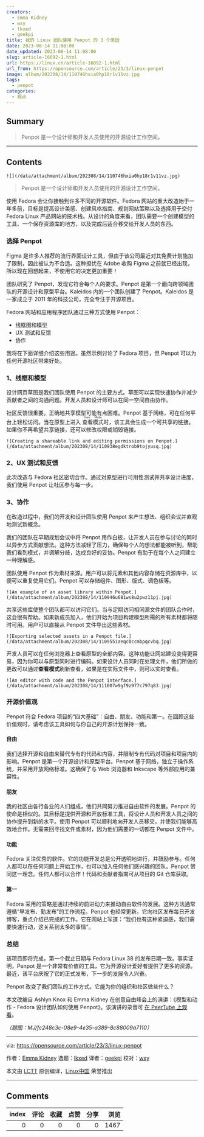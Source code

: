 ```yaml
---
creators:
  - Emma Kidney
  - wxy
  - lkxed
  - geekpi
title: 我的 Linux 团队使用 Penpot 的 3 个原因
date: 2023-08-14 11:08:00
date_updated: 2023-08-14 11:08:00
slug: article-16092-1.html
url: https://linux.cn/article-16092-1.html
url_from: https://opensource.com/article/23/3/linux-penpot
image: album/202308/14/110746hxia0hp18r1v11vz.jpg
tags:
  - penpot
categories:
  - 观点
---
```


## Summary

> Penpot 是一个设计师和开发人员使用的开源设计工作空间。

***

<!-- more -->

## Contents

`![](/data/attachment/album/202308/14/110746hxia0hp18r1v11vz.jpg)`

> 
> Penpot 是一个设计师和开发人员使用的开源设计工作空间。
> 
> 
> 

使用 Fedora 会让你接触到许多不同的开源软件。Fedora 网站的重大改造始于一年多前，目标是提高设计美感、创建风格指南、规划网站策略以及选择用于交付 Fedora Linux 产品网站的技术栈。从设计的角度来看，团队需要一个创建模型的工具、一个保存资源库的地方，以及完成后适合移交给开发人员的东西。

### 选择 Penpot

Figma 是许多人推荐的流行界面设计工具，但由于该公司最近对其免费计划施加了限制，因此被认为不合适。这种担忧在 Adobe 收购 Figma 之前就已经出现，所以现在回想起来，不使用它的决定更加重要！

团队研究了 Penpot，发现它符合每个人的要求。Penpot 是第一个面向跨领域团队的开源设计和原型平台。Kaleidos 内的一个团队创建了 Penpot。Kaleidos 是一家成立于 2011 年的科技公司，完全专注于开源项目。

Fedora 网站和应用程序团队通过三种方式使用 Penpot：

* 线框图和模型
* UX 测试和反馈
* 协作

我将在下面详细介绍这些用途。虽然示例讨论了 Fedora 项目，但 Penpot 可以为任何开源社区带来好处。

### 1、线框和模型

设计网页草图是我们团队使用 Penpot 的主要方式。草图可以实现快速协作并减少贡献者之间的沟通问题。开发人员和设计师可以在同一空间自由协作。

社区反馈很重要。正确地共享模型可能有点困难。Penpot 基于网络，可在任何平台上轻松访问。当在原型上进入 <ruby> 查看模式 <rt>  View Mode </rt></ruby> 时，该工具会生成一个可共享的链接。如果你不再希望共享链接，还可以修改权限或销毁链接。

`![Creating a shareable link and editing permissions on Penpot.](/data/attachment/album/202308/14/110938egdktrob9tojyusq.jpg)`

### 2、UX 测试和反馈

此次改造与 Fedora 社区密切合作。通过对原型进行可用性测试并共享设计进度，我们使用 Penpot 让社区参与每一步。

### 3、协作

在改造过程中，我们的开发和设计团队使用 Penpot 来产生想法、组织会议并直观地测试新概念。

我们的团队在早期规划会议中将 Penpot 用作白板，让开发人员在参与讨论的同时以异步方式贡献想法。这种方法减轻了压力，确保每个人的想法都能被听到，帮助我们看到模式，并调解分歧，达成良好的妥协。Penpot 有助于在每个人之间建立一种理解感。

团队使用 Penpot 作为素材来源。用户可以将元素和其他内容存储在资源库中，以便可以重复使用它们。Penpot 可以存储组件、图形、版式、调色板等。

`![An example of an asset library within Penpot.](/data/attachment/album/202308/14/110946u681ws8u2pwz11pj.jpg)`

共享这些库使整个团队都可以访问它们。当与定期访问相同源文件的团队合作时，这会很有帮助。如果新成员加入，他们开始为项目构建模型所需的所有素材都将随时可用。用户可以直接从 Penpot 文件导出这些素材。

`![Exporting selected assets in a Penpot file.](/data/attachment/album/202308/14/110955iaeqc0ccmbpqcvbq.jpg)`

开发人员可以在任何浏览器上查看原型的全部内容。这种功能让网站建设变得更容易，因为你可以与原型同时进行编码。如果设计人员同时在处理文件，他们所做的更改可以通过**查看模式**刷新查看，如果是在实际文件中，则可以实时查看。

`![An editor with code and the Penpot interface.](/data/attachment/album/202308/14/111007w9gf9z977c797q83.jpg)`

### 开源价值观

Penpot 符合 Fedora 项目的“四大基础”：自由、朋友、功能和第一。在回顾这些价值观时，请考虑该工具如何与你自己的开源计划保持一致。

#### 自由

我们选择开源和自由来替代专有的代码和内容，并限制专有代码对项目和项目内的影响。Penpot 是第一个开源设计和原型平台。Penpot 基于网络，独立于操作系统，并采用开放网络标准。这确保了与 Web 浏览器和 Inkscape 等外部应用的兼容性。

#### 朋友

我的社区由各行各业的人们组成，他们共同努力推进自由软件的发展。Penpot 的使命是相似的。其目标是提供开源和开放标准工具，将设计人员和开发人员之间的协作提升到新的水平。使用 Penpot 可以顺利地向开发人员移交，并使我们能够高效地合作。无需来回寻找文件或素材，因为他们需要的一切都在 Penpot 文件中。

#### 功能

Fedora 关注优秀的软件。它的功能开发总是公开透明地进行，并鼓励参与。任何人都可以在任何问题上开始工作，也可以加入任何他们感兴趣的团队。Penpot 赞同这一理念。任何人都可以合作！代码和贡献者指南可从项目的 Git 仓库获取。

#### 第一

Fedora 采用的策略是通过持续的前进动力来推动自由软件的发展。这种方法通常遵循“早发布、勤发布”的工作流程。Penpot 也经常更新。它向社区发布每日开发博客，重点介绍已完成的工作。它在网站上写道：“我们也有这种紧迫感，我们需要快速行动，这关系到太多的事情”。

### 总结

该项目即将完成，第一个截止日期与 Fedora Linux 38 的发布日期一致。事实证明，Penpot 是一个非常有价值的工具，它为开源设计爱好者提供了更多的资源。最近，该平台庆祝了它的正式发布，下一步的发展令人兴奋。

Penpot 改变了我们团队的工作方式。它能为你的组织和社区做些什么？

本文改编自 Ashlyn Knox 和 Emma Kidney 在创意自由峰会上的演讲：《模型和动作 - Fedora 设计团队如何使用 Penpot》。该演讲的录音可 [在 PeerTube 上观看](https://peertube.linuxrocks.online/w/5H22PH66kYwiTKcKR1p2kJ)。

*（题图：MJ/fc248c3c-08e9-4e35-a389-8c88009a7110）*

---

via: <https://opensource.com/article/23/3/linux-penpot>

作者：[Emma Kidney](https://opensource.com/users/ekidney) 选题：[lkxed](https://github.com/lkxed/) 译者：[geekpi](https://github.com/geekpi) 校对：[wxy](https://github.com/wxy)

本文由 [LCTT](https://github.com/LCTT/TranslateProject) 原创编译，[Linux中国](https://linux.cn/) 荣誉推出

***

## Comments


|   index |   评论 |   收藏 |   点赞 |   分享 |   浏览 |
|--------:|-------:|-------:|-------:|-------:|-------:|
|       0 |      0 |      0 |      0 |      0 |   1467 |

